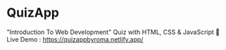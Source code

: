 # QuizApp
"Introduction To Web Development" Quiz with HTML, CSS &amp; JavaScript 🔗 Live Demo : https://quizappbyroma.netlify.app/
